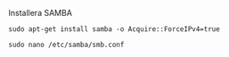 Installera SAMBA
~~~
sudo apt-get install samba -o Acquire::ForceIPv4=true
~~~
~~~
sudo nano /etc/samba/smb.conf
~~~
